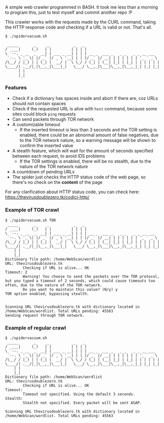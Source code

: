 A simple web crawler programmed in BASH.
It took me less than a morning to program this, just to test myself and commit another repo :P

This crawler works with the requests made by the CURL command, taking the HTTP response code and checking if a URL is valid or not.
That's all.

```
$ ./spidervacuum.sh

 _____       _     _           _   _
/  ___|     (_)   | |         | | | |
\ `--. _ __  _  __| | ___ _ __| | | | __ _  ___ _   _ _   _ _ __ ___
 `--. \ '_ \| |/ _` |/ _ \ '__| | | |/ _` |/ __| | | | | | | '_ ` _ \
/\__/ / |_) | | (_| |  __/ |  \ \_/ / (_| | (__| |_| | |_| | | | | | |
\____/| .__/|_|\__,_|\___|_|   \___/ \__,_|\___|\__,_|\__,_|_| |_| |_|
      | |
      |_|

```

### Features
* Check if a dictionary has spaces inside and abort if there are, coz URLs should not contain spaces
* Check if the requested URL is alive with `host` command, because some sites could block `ping` requests
* Can send packets through TOR network
* A customizable timeout
  * If the inserted timeout is less than 3 seconds and the TOR setting is enabled, there could be an abnormal amount of false negatives, due to the TOR network nature, so a warning message will be shown to confirm the inserted value 
* A stealth feature, which will wait for the amount of seconds specified between each request, to avoid IDS problems
  * If the TOR settings is enabled, there will be no stealth, due to the nature of the TOR network nature
* A countdown of pending URLs
* The spider just checks the HTTP status code of the web page, so there's no check on the **content** of the page

For any clarification about HTTP status code, you can check here: https://thevirusdoublezero.tk/codici-http/

### Example of TOR crawl
```
$ ./spidervacuum.sh TOR
 _____       _     _           _   _
/  ___|     (_)   | |         | | | |
\ `--. _ __  _  __| | ___ _ __| | | | __ _  ___ _   _ _   _ _ __ ___
 `--. \ '_ \| |/ _` |/ _ \ '__| | | |/ _` |/ __| | | | | | | '_ ` _ \
/\__/ / |_) | | (_| |  __/ |  \ \_/ / (_| | (__| |_| | |_| | | | | | |
\____/| .__/|_|\__,_|\___|_|   \___/ \__,_|\___|\__,_|\__,_|_| |_| |_|
    | |
    |_|
Dictionary file path: /home/WebScan/wordlist
URL: thevirusdoublezero.tk
        Checking if URL is alive... OK
Timeout: 2
        Warning! You choose to send the packets over the TOR protocol, but you typed a timeout of 2 seconds, which could cause timeouts too often, due to the nature of the TOR network.
        Do you want to maintain this value? (N/y) y
TOR option enabled, bypassing stealth.


Scanning URL thevirusdoublezero.tk with dictionary located in /home/WebScan/wordlist. Total URLs pending: 45563
Sending request through TOR network.
```

### Example of regular crawl
```
$ ./spidervacuum.sh
 _____       _     _           _   _
/  ___|     (_)   | |         | | | |
\ `--. _ __  _  __| | ___ _ __| | | | __ _  ___ _   _ _   _ _ __ ___
 `--. \ '_ \| |/ _` |/ _ \ '__| | | |/ _` |/ __| | | | | | | '_ ` _ \
/\__/ / |_) | | (_| |  __/ |  \ \_/ / (_| | (__| |_| | |_| | | | | | |
\____/| .__/|_|\__,_|\___|_|   \___/ \__,_|\___|\__,_|\__,_|_| |_| |_|
    | |
    |_|
Dictionary file path: /home/WebScan/wordlist
URL: thevirusdoublezero.tk
        Checking if URL is alive... OK
Timeout:
        Timeout not specified. Using the default 3 seconds.
Stealth:
        Stealth not specified. Every packet will be sent ASAP.

Scanning URL thevirusdoublezero.tk with dictionary located in /home/WebScan/wordlist. Total URLs pending: 45563
```

